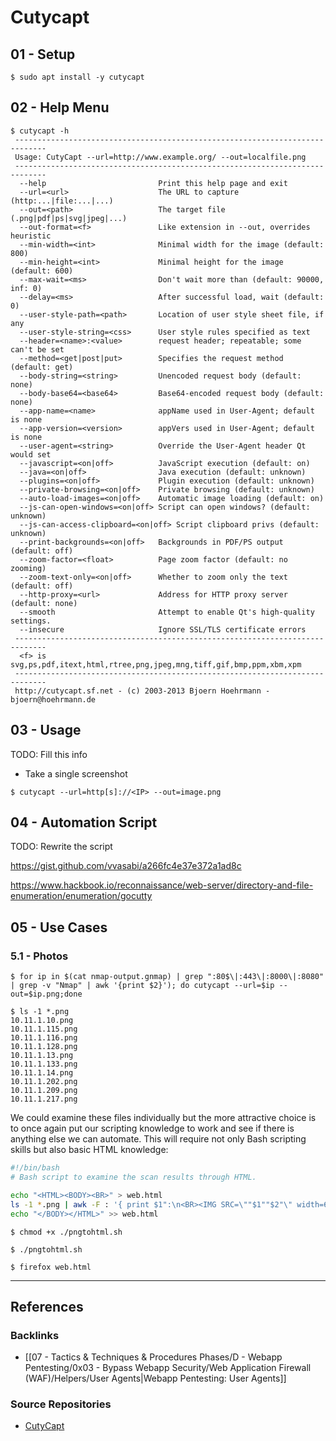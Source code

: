 # Cutycapt

## 01 - Setup

```
$ sudo apt install -y cutycapt
```

## 02 - Help Menu

```
$ cutycapt -h
 -----------------------------------------------------------------------------
 Usage: CutyCapt --url=http://www.example.org/ --out=localfile.png            
 -----------------------------------------------------------------------------
  --help                         Print this help page and exit                
  --url=<url>                    The URL to capture (http:...|file:...|...)   
  --out=<path>                   The target file (.png|pdf|ps|svg|jpeg|...)   
  --out-format=<f>               Like extension in --out, overrides heuristic 
  --min-width=<int>              Minimal width for the image (default: 800)   
  --min-height=<int>             Minimal height for the image (default: 600)  
  --max-wait=<ms>                Don't wait more than (default: 90000, inf: 0)
  --delay=<ms>                   After successful load, wait (default: 0)     
  --user-style-path=<path>       Location of user style sheet file, if any    
  --user-style-string=<css>      User style rules specified as text           
  --header=<name>:<value>        request header; repeatable; some can't be set
  --method=<get|post|put>        Specifies the request method (default: get)  
  --body-string=<string>         Unencoded request body (default: none)       
  --body-base64=<base64>         Base64-encoded request body (default: none)  
  --app-name=<name>              appName used in User-Agent; default is none  
  --app-version=<version>        appVers used in User-Agent; default is none  
  --user-agent=<string>          Override the User-Agent header Qt would set  
  --javascript=<on|off>          JavaScript execution (default: on)           
  --java=<on|off>                Java execution (default: unknown)            
  --plugins=<on|off>             Plugin execution (default: unknown)          
  --private-browsing=<on|off>    Private browsing (default: unknown)          
  --auto-load-images=<on|off>    Automatic image loading (default: on)        
  --js-can-open-windows=<on|off> Script can open windows? (default: unknown)  
  --js-can-access-clipboard=<on|off> Script clipboard privs (default: unknown)
  --print-backgrounds=<on|off>   Backgrounds in PDF/PS output (default: off)  
  --zoom-factor=<float>          Page zoom factor (default: no zooming)       
  --zoom-text-only=<on|off>      Whether to zoom only the text (default: off) 
  --http-proxy=<url>             Address for HTTP proxy server (default: none)
  --smooth                       Attempt to enable Qt's high-quality settings.
  --insecure                     Ignore SSL/TLS certificate errors            
 -----------------------------------------------------------------------------
  <f> is svg,ps,pdf,itext,html,rtree,png,jpeg,mng,tiff,gif,bmp,ppm,xbm,xpm    
 -----------------------------------------------------------------------------
 http://cutycapt.sf.net - (c) 2003-2013 Bjoern Hoehrmann - bjoern@hoehrmann.de
```

## 03 - Usage

TODO: Fill this info

- Take a single screenshot

```
$ cutycapt --url=http[s]://<IP> --out=image.png
```

## 04 - Automation Script

TODO: Rewrite the script

https://gist.github.com/vvasabi/a266fc4e37e372a1ad8c

https://www.hackbook.io/reconnaissance/web-server/directory-and-file-enumeration/enumeration/gocutty

## 05 - Use Cases

### 5.1 - Photos

```
$ for ip in $(cat nmap-output.gnmap) | grep ":80$\|:443\|:8000\|:8080" | grep -v "Nmap" | awk '{print $2}'); do cutycapt --url=$ip --out=$ip.png;done

$ ls -1 *.png
10.11.1.10.png
10.11.1.115.png
10.11.1.116.png
10.11.1.128.png
10.11.1.13.png
10.11.1.133.png
10.11.1.14.png
10.11.1.202.png
10.11.1.209.png
10.11.1.217.png
```

We could examine these files individually but the more attractive choice is to once again put our scripting knowledge to work and see if there is anything else we can automate. This will require not only Bash scripting skills but also basic HTML knowledge:

```bash
#!/bin/bash
# Bash script to examine the scan results through HTML.

echo "<HTML><BODY><BR>" > web.html
ls -1 *.png | awk -F : '{ print $1":\n<BR><IMG SRC=\""$1""$2"\" width=600><BR>"}' >> web.html
echo "</BODY></HTML>" >> web.html
```

```
$ chmod +x ./pngtohtml.sh

$ ./pngtohtml.sh

$ firefox web.html
```

---
## References

### Backlinks

- [[07 - Tactics & Techniques & Procedures Phases/D - Webapp Pentesting/0x03 - Bypass Webapp Security/Web Application Firewall (WAF)/Helpers/User Agents|Webapp Pentesting: User Agents]]

### Source Repositories

- [CutyCapt](https://github.com/hoehrmann/CutyCapt)
